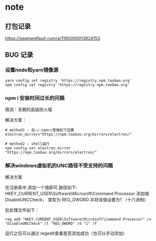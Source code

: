 # note

## 打包记录

https://segmentfault.com/a/1190000013924153

## BUG 记录

### 设置node和yarn镜像源

```
yarn config set registry 'https://registry.npm.taobao.org'
npm config set registry 'https://registry.npm.taobao.org'
```

### npm i 安装时间过长的问题

猜测：天朝的高级防火墙

解决方案：

```shell
# method1 : 在~/.npmrc里做如下设置
electron_mirror="https://npm.taobao.org/mirrors/electron/"

# method2 : shell运行
npm config set electron_mirror "https://npm.taobao.org/mirrors/electron/"
```

### 解决windows虚拟机的UNC路径不受支持的问题

解决方案

在注册表中,添加一个值即可.路径如下: 
HKEY_CURRENT_USER\Software\Microsoft\Command Processor 
添加值 DisableUNCCheck， 类型为 REG_DWORD 并将该值设置为1 （十六进制）

批处理文件如下：

```
reg add "HKEY_CURRENT_USER\Software\Microsoft\Command Processor" /v "DisableUNCCheck" /t "REG_DWORD" /d "1" /f  
```

运行之后可以通过 regedit查看是否添加成功（也可以手动添加）